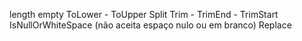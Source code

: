 
length
empty
ToLower - ToUpper
Split
Trim - TrimEnd - TrimStart
IsNullOrWhiteSpace (não aceita espaço nulo ou em branco)
Replace